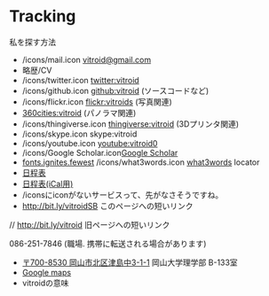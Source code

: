 # Tracking

私を探す方法


* /icons/mail.icon vitroid@gmail.com
* 略歴/CV
* /icons/twitter.icon [twitter:vitroid](http://twitter.com/vitroid)
* /icons/github.icon [github:vitroid](https://github.com/vitroid) (ソースコードなど)
* /icons/flickr.icon [flickr:vitroids](http://flickr.com/photos/vitroids) (写真関連)
* [360cities:vitroid](http://www.360cities.net/profile/vitroid) (パノラマ関連)
* /icons/thingiverse.icon [thingiverse:vitroid](http://www.thingiverse.com/vitroid) (3Dプリンタ関連)
* /icons/skype.icon skype:vitroid
* /icons/youtube.icon [youtube:vitroid0](https://www.youtube.com/user/vitroid0/videos?sort=dd&shelf_id=1&view=0)
* /icons/Google Scholar.icon[Google Scholar](https://scholar.google.com/citations?user=NBbReDMAAAAJ)
* [fonts.ignites.fewest](https://map.what3words.com/fonts.ignites.fewest) /icons/what3words.icon  [what3words](http://what3words.com) locator
* [日程表](http://www.google.com/calendar/embed?src=fq08mvlibruu794socp3acnfsg%40group.calendar.google.com&ctz=Asia/Tokyo)
* [日程表(iCal用)](http://www.google.com/calendar/ical/fq08mvlibruu794socp3acnfsg%40group.calendar.google.com/public/basic.ics)
* /iconsにiconがないサービスって、先がなさそうですね。
* http://bit.ly/vitroidSB このページへの短いリンク 

[](https://gyazo.com/f7f7b64a713e708a68760f619041e3d0)

// http://bit.ly/vitroid 旧ページへの短いリンク


086-251-7846 (職場. 携帯に転送される場合があります)
* [〒700-8530 岡山市北区津島中3-1-1](https://map.what3words.com/fonts.ignites.fewest) 岡山大学理学部 B-133室
* [Google maps](https://www.google.com/maps?q=34.688156,133.920557)
* vitroidの意味





